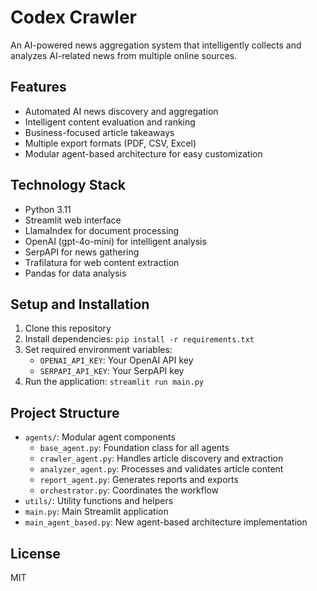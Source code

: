 # Codex Crawler

An AI-powered news aggregation system that intelligently collects and analyzes AI-related news from multiple online sources.

## Features

- Automated AI news discovery and aggregation
- Intelligent content evaluation and ranking
- Business-focused article takeaways
- Multiple export formats (PDF, CSV, Excel)
- Modular agent-based architecture for easy customization

## Technology Stack

- Python 3.11
- Streamlit web interface
- LlamaIndex for document processing
- OpenAI (gpt-4o-mini) for intelligent analysis
- SerpAPI for news gathering
- Trafilatura for web content extraction
- Pandas for data analysis

## Setup and Installation

1. Clone this repository
2. Install dependencies: `pip install -r requirements.txt`
3. Set required environment variables:
   - `OPENAI_API_KEY`: Your OpenAI API key
   - `SERPAPI_API_KEY`: Your SerpAPI key
4. Run the application: `streamlit run main.py`

## Project Structure

- `agents/`: Modular agent components
  - `base_agent.py`: Foundation class for all agents
  - `crawler_agent.py`: Handles article discovery and extraction
  - `analyzer_agent.py`: Processes and validates article content
  - `report_agent.py`: Generates reports and exports
  - `orchestrator.py`: Coordinates the workflow
- `utils/`: Utility functions and helpers
- `main.py`: Main Streamlit application
- `main_agent_based.py`: New agent-based architecture implementation

## License

MIT